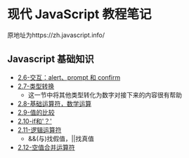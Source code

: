 # 现代 JavaScript 教程笔记

原地址为https://zh.javascript.info/

## Javascript 基础知识

- [2.6-交互：alert、prompt 和 confirm](./JavaScript基础知识/2.6-交互：alert、prompt%20和%20confirm.html)
- [2.7-类型转换](./JavaScript基础知识/2.7-类型转换.html)
  - 这一节中将其他类型转化为数字对接下来的内容很有帮助
- [2.8-基础运算符，数学运算](./JavaScript基础知识/2.8-基础运算符，数学运算.html)
- [2.9-值的比较](./JavaScript基础知识/2.9-值的比较.html)
- [2.10-if和'？'](JavaScript基础知识/2.10-if和'？'.html)
- [2.11-逻辑运算符](JavaScript基础知识/2.11-逻辑运算符.html)
  - &&(与)找假值，||找真值
- [2.12-空值合并运算符](JavaScript基础知识/2.12-空值合并运算符.html)